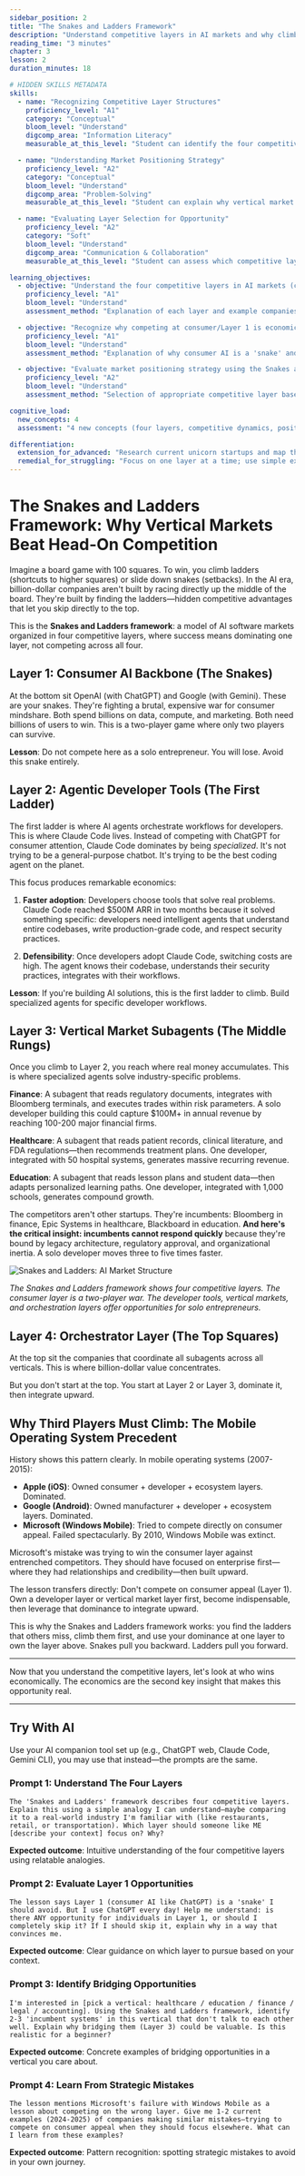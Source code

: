 ```yaml
---
sidebar_position: 2
title: "The Snakes and Ladders Framework"
description: "Understand competitive layers in AI markets and why climbing ladders beats competing head-on."
reading_time: "3 minutes"
chapter: 3
lesson: 2
duration_minutes: 18

# HIDDEN SKILLS METADATA
skills:
  - name: "Recognizing Competitive Layer Structures"
    proficiency_level: "A1"
    category: "Conceptual"
    bloom_level: "Understand"
    digcomp_area: "Information Literacy"
    measurable_at_this_level: "Student can identify the four competitive layers and explain why competing at consumer layer fails"

  - name: "Understanding Market Positioning Strategy"
    proficiency_level: "A2"
    category: "Conceptual"
    bloom_level: "Understand"
    digcomp_area: "Problem-Solving"
    measurable_at_this_level: "Student can explain why vertical market dominance offers better economics than head-on competition"

  - name: "Evaluating Layer Selection for Opportunity"
    proficiency_level: "A2"
    category: "Soft"
    bloom_level: "Understand"
    digcomp_area: "Communication & Collaboration"
    measurable_at_this_level: "Student can assess which competitive layer suits their skills and market understanding"

learning_objectives:
  - objective: "Understand the four competitive layers in AI markets (consumer backbone, developer tools, vertical agents, orchestration)"
    proficiency_level: "A1"
    bloom_level: "Understand"
    assessment_method: "Explanation of each layer and example companies"

  - objective: "Recognize why competing at consumer/Layer 1 is economically unsustainable for individuals"
    proficiency_level: "A1"
    bloom_level: "Understand"
    assessment_method: "Explanation of why consumer AI is a 'snake' and not viable for solo entrepreneurs"

  - objective: "Evaluate market positioning strategy using the Snakes and Ladders framework"
    proficiency_level: "A2"
    bloom_level: "Understand"
    assessment_method: "Selection of appropriate competitive layer based on personal context"

cognitive_load:
  new_concepts: 4
  assessment: "4 new concepts (four layers, competitive dynamics, positioning strategy, incumbents) within A1-A2 limit ✓"

differentiation:
  extension_for_advanced: "Research current unicorn startups and map them to layers; analyze why they chose specific layers"
  remedial_for_struggling: "Focus on one layer at a time; use simple examples (restaurants, retail) before applying to AI"
---
```


# The Snakes and Ladders Framework: Why Vertical Markets Beat Head-On Competition

Imagine a board game with 100 squares. To win, you climb ladders (shortcuts to higher squares) or slide down snakes (setbacks). In the AI era, billion-dollar companies aren't built by racing directly up the middle of the board. They're built by finding the ladders—hidden competitive advantages that let you skip directly to the top.

This is the **Snakes and Ladders framework**: a model of AI software markets organized in four competitive layers, where success means dominating one layer, not competing across all four.

## Layer 1: Consumer AI Backbone (The Snakes)

At the bottom sit OpenAI (with ChatGPT) and Google (with Gemini). These are your snakes. They're fighting a brutal, expensive war for consumer mindshare. Both spend billions on data, compute, and marketing. Both need billions of users to win. This is a two-player game where only two players can survive.

**Lesson**: Do not compete here as a solo entrepreneur. You will lose. Avoid this snake entirely.

## Layer 2: Agentic Developer Tools (The First Ladder)

The first ladder is where AI agents orchestrate workflows for developers. This is where Claude Code lives. Instead of competing with ChatGPT for consumer attention, Claude Code dominates by being *specialized*. It's not trying to be a general-purpose chatbot. It's trying to be the best coding agent on the planet.

This focus produces remarkable economics:

1. **Faster adoption**: Developers choose tools that solve real problems. Claude Code reached $500M ARR in two months because it solved something specific: developers need intelligent agents that understand entire codebases, write production-grade code, and respect security practices.

2. **Defensibility**: Once developers adopt Claude Code, switching costs are high. The agent knows their codebase, understands their security practices, integrates with their workflows.

**Lesson**: If you're building AI solutions, this is the first ladder to climb. Build specialized agents for specific developer workflows.

## Layer 3: Vertical Market Subagents (The Middle Rungs)

Once you climb to Layer 2, you reach where real money accumulates. This is where specialized agents solve industry-specific problems.

**Finance**: A subagent that reads regulatory documents, integrates with Bloomberg terminals, and executes trades within risk parameters. A solo developer building this could capture $100M+ in annual revenue by reaching 100-200 major financial firms.

**Healthcare**: A subagent that reads patient records, clinical literature, and FDA regulations—then recommends treatment plans. One developer, integrated with 50 hospital systems, generates massive recurring revenue.

**Education**: A subagent that reads lesson plans and student data—then adapts personalized learning paths. One developer, integrated with 1,000 schools, generates compound growth.

The competitors aren't other startups. They're incumbents: Bloomberg in finance, Epic Systems in healthcare, Blackboard in education. **And here's the critical insight: incumbents cannot respond quickly** because they're bound by legacy architecture, regulatory approval, and organizational inertia. A solo developer moves three to five times faster.

![Snakes and Ladders: AI Market Structure](/img/snakes_ladders.jpg)

*The Snakes and Ladders framework shows four competitive layers. The consumer layer is a two-player war. The developer tools, vertical markets, and orchestration layers offer opportunities for solo entrepreneurs.*

## Layer 4: Orchestrator Layer (The Top Squares)

At the top sit the companies that coordinate all subagents across all verticals. This is where billion-dollar value concentrates.

But you don't start at the top. You start at Layer 2 or Layer 3, dominate it, then integrate upward.

## Why Third Players Must Climb: The Mobile Operating System Precedent

History shows this pattern clearly. In mobile operating systems (2007-2015):

- **Apple (iOS)**: Owned consumer + developer + ecosystem layers. Dominated.
- **Google (Android)**: Owned manufacturer + developer + ecosystem layers. Dominated.
- **Microsoft (Windows Mobile)**: Tried to compete directly on consumer appeal. Failed spectacularly. By 2010, Windows Mobile was extinct.

Microsoft's mistake was trying to win the consumer layer against entrenched competitors. They should have focused on enterprise first—where they had relationships and credibility—then built upward.

The lesson transfers directly: Don't compete on consumer appeal (Layer 1). Own a developer layer or vertical market layer first, become indispensable, then leverage that dominance to integrate upward.

This is why the Snakes and Ladders framework works: you find the ladders that others miss, climb them first, and use your dominance at one layer to own the layer above. Snakes pull you backward. Ladders pull you forward.

---

Now that you understand the competitive layers, let's look at who wins economically. The economics are the second key insight that makes this opportunity real.

---

## Try With AI

Use your AI companion tool set up (e.g., ChatGPT web, Claude Code, Gemini CLI), you may use that instead—the prompts are the same.

### Prompt 1: Understand The Four Layers
```
The 'Snakes and Ladders' framework describes four competitive layers. Explain this using a simple analogy I can understand—maybe comparing it to a real-world industry I'm familiar with (like restaurants, retail, or transportation). Which layer should someone like ME [describe your context] focus on? Why?
```

**Expected outcome**: Intuitive understanding of the four competitive layers using relatable analogies.

### Prompt 2: Evaluate Layer 1 Opportunities
```
The lesson says Layer 1 (consumer AI like ChatGPT) is a 'snake' I should avoid. But I use ChatGPT every day! Help me understand: is there ANY opportunity for individuals in Layer 1, or should I completely skip it? If I should skip it, explain why in a way that convinces me.
```

**Expected outcome**: Clear guidance on which layer to pursue based on your context.

### Prompt 3: Identify Bridging Opportunities
```
I'm interested in [pick a vertical: healthcare / education / finance / legal / accounting]. Using the Snakes and Ladders framework, identify 2-3 'incumbent systems' in this vertical that don't talk to each other well. Explain why bridging them (Layer 3) could be valuable. Is this realistic for a beginner?
```

**Expected outcome**: Concrete examples of bridging opportunities in a vertical you care about.

### Prompt 4: Learn From Strategic Mistakes
```
The lesson mentions Microsoft's failure with Windows Mobile as a lesson about competing on the wrong layer. Give me 1-2 current examples (2024-2025) of companies making similar mistakes—trying to compete on consumer appeal when they should focus elsewhere. What can I learn from these examples?
```

**Expected outcome**: Pattern recognition: spotting strategic mistakes to avoid in your own journey.




